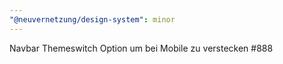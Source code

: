 ```yaml
---
"@neuvernetzung/design-system": minor
---
```


Navbar Themeswitch Option um bei Mobile zu verstecken #888
